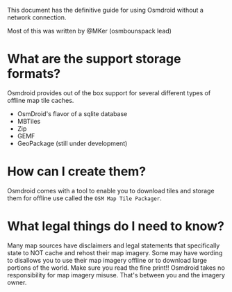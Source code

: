 This document has the definitive guide for using Osmdroid without a network connection.

Most of this was written by @MKer (osmbounspack lead)

# What are the support storage formats?

Osmdroid provides out of the box support for several different types of offline map tile caches.

 * OsmDroid's flavor of a sqlite database
 * MBTiles
 * Zip
 * GEMF
 * GeoPackage (still under development)

# How can I create them?

Osmdroid comes with a tool to enable you to download tiles and storage them for offline use called the `OSM Map Tile Packager`.

# What legal things do I need to know?

Many map sources have disclaimers and legal statements that specifically state to NOT cache and rehost their map imagery. Some may have wording to disallows you to use their map imagery offline or to download large portions of the world.  Make sure you read the fine print!! Osmdroid takes no responsibility for map imagery misuse. That's between you and the imagery owner.